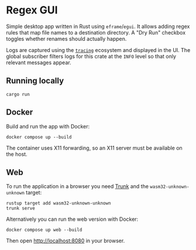 # Regex GUI

Simple desktop app written in Rust using `eframe`/`egui`. It allows adding
regex rules that map file names to a destination directory. A "Dry Run"
checkbox toggles whether renames should actually happen.

Logs are captured using the [`tracing`](https://crates.io/crates/tracing)
ecosystem and displayed in the UI. The global subscriber filters logs for this
crate at the `INFO` level so that only relevant messages appear.

## Running locally

```
cargo run
```

## Docker

Build and run the app with Docker:

```
docker compose up --build
```

The container uses X11 forwarding, so an X11 server must be available on the
host.

## Web

To run the application in a browser you need
[Trunk](https://trunkrs.dev/) and the `wasm32-unknown-unknown` target:

```
rustup target add wasm32-unknown-unknown
trunk serve
```

Alternatively you can run the web version with Docker:

```
docker compose up web --build
```

Then open <http://localhost:8080> in your browser.
